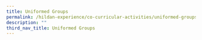 ```yaml
---
title: Uniformed Groups
permalink: /hildan-experience/co-curricular-activities/uniformed-groups/
description: ""
third_nav_title: Uniformed Groups
---
```

